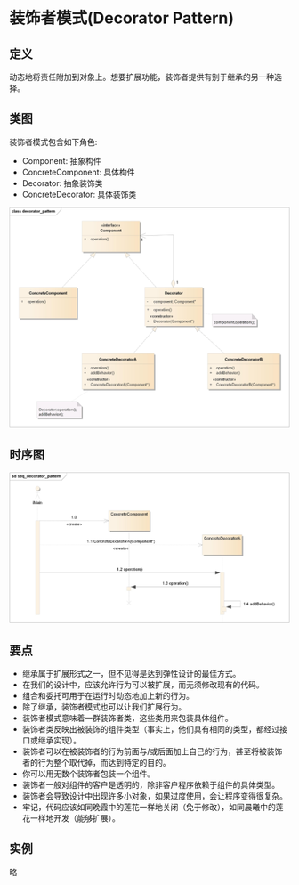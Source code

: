 # 装饰者模式(Decorator Pattern)

## 定义

动态地将责任附加到对象上。想要扩展功能，装饰者提供有别于继承的另一种选择。

## 类图

装饰者模式包含如下角色:

-   Component: 抽象构件
-   ConcreteComponent: 具体构件
-   Decorator: 抽象装饰类
-   ConcreteDecorator: 具体装饰类

![image](../../_static/03_decorator_pattern.jpg)

## 时序图

![image](../../_static/03_seq_decorator_pattern.jpg)

## 要点

-   继承属于扩展形式之一，但不见得是达到弹性设计的最佳方式。
-   在我们的设计中，应该允许行为可以被扩展，而无须修改现有的代码。
-   组合和委托可用于在运行时动态地加上新的行为。
-   除了继承，装饰者模式也可以让我们扩展行为。
-   装饰者模式意味着一群装饰者类，这些类用来包装具体组件。
-   装饰者类反映出被装饰的组件类型（事实上，他们具有相同的类型，都经过接口或继承实现）。
-   装饰者可以在被装饰者的行为前面与/或后面加上自己的行为，甚至将被装饰者的行为整个取代掉，而达到特定的目的。
-   你可以用无数个装饰者包装一个组件。
-   装饰者一般对组件的客户是透明的，除非客户程序依赖于组件的具体类型。
-   装饰者会导致设计中出现许多小对象，如果过度使用，会让程序变得很复杂。
-   牢记，代码应该如同晚霞中的莲花一样地关闭（免于修改），如同晨曦中的莲花一样地开发（能够扩展）。

## 实例

略
